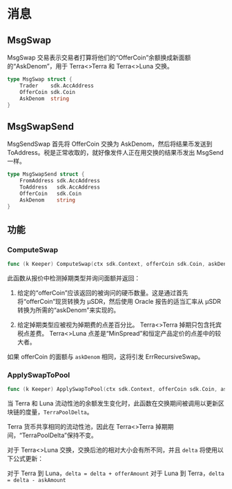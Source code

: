 <!--
市场：4
-->

# 消息

## MsgSwap

MsgSwap 交易表示交易者打算将他们的“OfferCoin”余额换成新面额的“AskDenom”，用于 Terra<>Terra 和 Terra<>Luna 交换。

```go
type MsgSwap struct {
	Trader    sdk.AccAddress
	OfferCoin sdk.Coin
	AskDenom  string
}
```

## MsgSwapSend
MsgSendSwap 首先将 OfferCoin 交换为 AskDenom，然后将结果币发送到 ToAddress。税是正常收取的，就好像发件人正在用交换的结果币发出 MsgSend 一样。


```go
type MsgSwapSend struct {
	FromAddress sdk.AccAddress
	ToAddress   sdk.AccAddress 
	OfferCoin   sdk.Coin
	AskDenom    string
}
```

## 功能

### ComputeSwap

```go
func (k Keeper) ComputeSwap(ctx sdk.Context, offerCoin sdk.Coin, askDenom string) (retDecCoin sdk.DecCoin, spread sdk.Dec, err error)
```

此函数从报价中检测掉期类型并询问面额并返回：

1. 给定的“offerCoin”应该返回的被询问的硬币数量。这是通过首先将“offerCoin”现货转换为 µSDR，然后使用 Oracle 报告的适当汇率从 µSDR 转换为所需的“askDenom”来实现的。

2. 给定掉期类型应被视为掉期费的点差百分比。 Terra<>Terra 掉期只包含托宾税点差费。 Terra<>Luna 点差是“MinSpread”和恒定产品定价的点差中的较大者。

如果 offerCoin 的面额与 `askDenom` 相同，这将引发 ErrRecursiveSwap。

### ApplySwapToPool

```go
func (k Keeper) ApplySwapToPool(ctx sdk.Context, offerCoin sdk.Coin, askCoin sdk.DecCoin) error
```

当 Terra 和 Luna 流动性池的余额发生变化时，此函数在交换期间被调用以更新区块链的度量，`TerraPoolDelta`。

Terra 货币共享相同的流动性池，因此在 Terra<>Terra 掉期期间，“TerraPoolDelta”保持不变。

对于 Terra<>Luna 交换，交换后池的相对大小会有所不同，并且 `delta` 将使用以下公式更新：

对于 Terra 到 Luna，`delta = delta + offerAmount`
对于 Luna 到 Terra，`delta = delta - askAmount` 